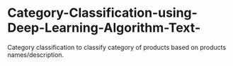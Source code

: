 # Category-Classification-using-Deep-Learning-Algorithm-Text-
Category classification to classify category of products based on products names/description.
